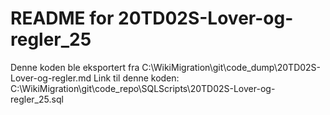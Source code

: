 # README for 20TD02S-Lover-og-regler_25
Denne koden ble eksportert fra C:\WikiMigration\git\code_dump\20TD02S-Lover-og-regler.md
Link til denne koden: C:\WikiMigration\git\code_repo\SQLScripts\20TD02S-Lover-og-regler_25.sql
